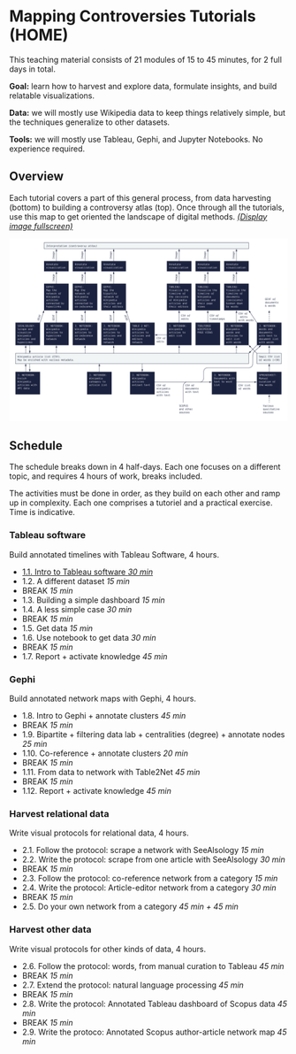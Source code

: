 # Mapping Controversies Tutorials (HOME)

This teaching material consists of 21 modules of 15 to 45 minutes, for 2 full days in total.

**Goal:** learn how to harvest and explore data, formulate insights, and build relatable visualizations.

**Data:** we will mostly use Wikipedia data to keep things relatively simple, but the techniques generalize to other datasets.

**Tools:** we will mostly use Tableau, Gephi, and Jupyter Notebooks. No experience required.

## Overview

Each tutorial covers a part of this general process, from data harvesting (bottom) to building a controversy atlas (top). Once through all the tutorials, use this map to get oriented the landscape of digital methods. *[(Display image fullscreen)](/assets/images/All.jpg)*

![Digital methods map](/assets/images/All.jpg)

## Schedule

The schedule breaks down in 4 half-days. Each one focuses on a different topic, and requires 4 hours of work, breaks included.

The activities must be done in order, as they build on each other and ramp up in complexity. Each one comprises a tutoriel and a practical exercise. Time is indicative.

### Tableau software

Build annotated timelines with Tableau Software, 4 hours.

* [1.1. Intro to Tableau software *30 min*](/1.1.md)
* 1.2. A different dataset *15 min*
* BREAK *15 min*
* 1.3. Building a simple dashboard *15 min*
* 1.4. A less simple case *30 min*
* BREAK *15 min*
* 1.5. Get data *15 min*
* 1.6. Use notebook to get data *30 min*
* BREAK *15 min*
* 1.7. Report + activate knowledge *45 min*

### Gephi

Build annotated network maps with Gephi, 4 hours.

* 1.8. Intro to Gephi + annotate clusters *45 min*
* BREAK *15 min*
* 1.9. Bipartite + filtering data lab + centralities (degree) + annotate nodes *25 min*
* 1.10. Co-reference + annotate clusters *20 min*
* BREAK *15 min*
* 1.11. From data to network with Table2Net *45 min*
* BREAK *15 min*
* 1.12. Report + activate knowledge *45 min*

### Harvest relational data

Write visual protocols for relational data, 4 hours.

* 2.1. Follow the protocol: scrape a network with SeeAlsology *15 min*
* 2.2. Write the protocol: scrape from one article with SeeAlsology *30 min*
* BREAK *15 min*
* 2.3. Follow the protocol: co-reference network from a category *15 min*
* 2.4. Write the protocol: Article-editor network from a category *30 min*
* BREAK *15 min*
* 2.5. Do your own network from a category *45 min + 45 min*

### Harvest other data

Write visual protocols for other kinds of data, 4 hours.

* 2.6. Follow the protocol: words, from manual curation to Tableau *45 min*
* BREAK *15 min*
* 2.7. Extend the protocol: natural language processing *45 min*
* BREAK *15 min*
* 2.8. Write the protocol: Annotated Tableau dashboard of Scopus data *45 min*
* BREAK *15 min*
* 2.9. Write the protoco: Annotated Scopus author-article network map *45 min*
